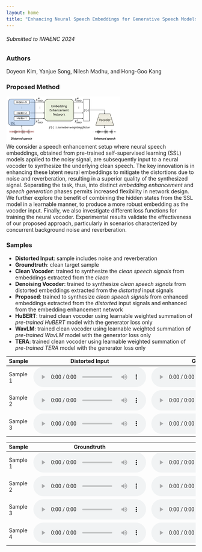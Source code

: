 ```yaml
---
layout: home
title: "Enhancing Neural Speech Embeddings for Generative Speech Models"
---
```

###### Submitted to IWAENC 2024

### Authors

Doyeon Kim, Yanjue Song, Nilesh Madhu, and Hong-Goo Kang

### Proposed Method

<img src="overall.png" width="60%" height="20%" title="px(픽셀) 크기 설정" alt="Proposed framework overview"></img>\
We consider a speech enhancement setup where neural speech embeddings, obtained from pre-trained self-supervised learning (SSL) models applied to the noisy signal, are subsequently input to a neural vocoder to synthesize the underlying clean speech. The key innovation is in enhancing these latent neural embeddings to mitigate the distortions due to noise and reverberation, resulting in a superior quality of the synthesized signal. Separating the task, thus, into distinct _embedding enhancement_ and _speech generation_ phases permits increased flexibility in network design. We further explore the benefit of combining the hidden states from the SSL model in a learnable manner, to produce a more robust embedding as the vocoder input. Finally, we also investigate different loss functions for training the neural vocoder. Experimental results validate the effectiveness of our proposed approach, particularly in scenarios characterized by concurrent background noise and reverberation. 

### Samples
- __Distorted Input__: sample includes noise and reverberation
- __Groundtruth__: clean target sample
- __Clean Vocoder__: trained to synthesize the *clean speech signals* from embeddings extracted from the *clean* 
- __Denoising Vocoder__: trained to synthesize *clean speech signals* from distorted embeddings extracted from the *distorted* input signals 
- __Proposed__: trained to synthesize *clean speech signals* from enhanced embeddings extracted from the *distorted* input signals and enhanced from the embedding enhancement network 
- __HuBERT__: trained clean vocoder using learnable weighted summation of *pre-trained HuBERT* model with the generator loss only 
- __WavLM__: trained clean vocoder using learnable weighted summation of *pre-trained WavLM* model with the generator loss only 
- __TERA__: trained clean vocoder using learnable weighted summation of *pre-trained TERA* model with the generator loss only 

<table>
  <thead>
    <tr>
      <th>Sample</th>
      <th>Distorted Input</th>
      <th>Groundtruth</th>
      <th>Clean Vocoder</th>
      <th>Denoising Vocoder</th>
      <th>Proposed</th>
    </tr>
  </thead>
  <tbody>
    <tr>
      <td>Sample 1</td>
      <td><audio controls  src="samples/demo_samples/distorted_p257_045.wav"> </audio></td>
      <td><audio controls  src="samples/demo_samples/target_p257_045.wav"> </audio></td>
      <td><audio controls  src="samples/demo_samples/cleanvocoder_p257_045.wav"> </audio></td>
      <td><audio controls  src="samples/demo_samples/denoising_p257_045.wav"> </audio></td>
      <td><audio controls  src="samples/demo_samples/proposed_p257_045.wav"> </audio></td>
    </tr>
      <tr>
      <td>Sample 2</td>
      <td><audio controls  src="samples/demo_samples/distorted_p232_287.wav"> </audio></td>
      <td><audio controls  src="samples/demo_samples/target_p232_287.wav"> </audio></td>
      <td><audio controls  src="samples/demo_samples/cleanvocoder_p232_287.wav"> </audio></td>
      <td><audio controls  src="samples/demo_samples/denoising_p232_287.wav"> </audio></td>
      <td><audio controls  src="samples/demo_samples/proposed_p232_287.wav"> </audio></td>
      </tr>
    <tr>
      <td>Sample 3</td>
      <td><audio controls  src="samples/demo_samples/distorted_p257_417.wav"> </audio></td>
      <td><audio controls  src="samples/demo_samples/target_p257_417.wav"> </audio></td>
      <td><audio controls  src="samples/demo_samples/cleanvocoder_p257_417.wav"> </audio></td>
      <td><audio controls  src="samples/demo_samples/denoising_p257_417.wav"> </audio></td>
      <td><audio controls  src="samples/demo_samples/proposed_p257_417.wav"> </audio></td>
    </tr>
  </tbody>
</table>



<table>
  <thead>
    <tr>
      <th>Sample</th>
      <th>Groundtruth</th>
      <th>HuBERT</th>
      <th>WavLM</th>
      <th>TERA</th>
    </tr>
  </thead>
  <tbody>
    <tr>
      <td>Sample 1</td>
      <td><audio controls  src="samples/target_p232_205.wav"></audio></td>
      <td><audio controls  src="samples/hubert_p232_205.wav"></audio></td>
      <td><audio controls  src="samples/wavlm_p232_205.wav"> </audio></td>
      <td><audio controls  src="samples/tera_p232_205.wav"> </audio></td>
    </tr>
    <tr>
      <td>Sample 2</td>
      <td><audio controls  src="samples/target_p232_229.wav"></audio></td>
      <td><audio controls  src="samples/hubert_p232_229.wav"></audio></td>
      <td><audio controls  src="samples/wavlm_p232_229.wav"> </audio></td>
      <td><audio controls  src="samples/tera_p232_229.wav"> </audio></td>
    </tr>
    <tr>
      <td>Sample 3</td>
      <td><audio controls  src="samples/target_p257_225.wav"></audio></td>
      <td><audio controls  src="samples/hubert_p257_225.wav"></audio></td>
      <td><audio controls  src="samples/wavlm_p257_225.wav"> </audio></td>
      <td><audio controls  src="samples/tera_p257_225.wav"> </audio></td>
    </tr>
    <tr>
      <td>Sample 4</td>
      <td><audio controls  src="samples/target_p257_368.wav"></audio></td>
      <td><audio controls  src="samples/hubert_p257_368.wav"></audio></td>
      <td><audio controls  src="samples/wavlm_p257_368.wav"> </audio></td>
      <td><audio controls  src="samples/tera_p257_368.wav"> </audio></td>
    </tr>
  </tbody>
</table>
